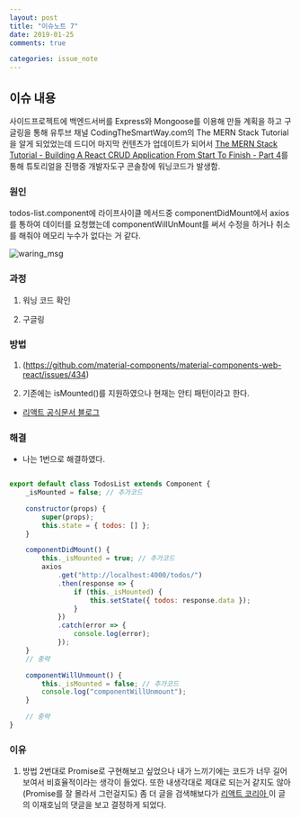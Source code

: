```yaml
---
layout: post
title: "이슈노트 7"
date: 2019-01-25
comments: true

categories: issue_note
---
```


## 이슈 내용

사이드프로젝트에 백엔드서버를 Express와 Mongoose를 이용해 만들 계획을 하고 구글링을 통해 유투브 채널 CodingTheSmartWay.com의 The MERN Stack Tutorial을 알게 되었었는데 드디어 마지막 컨텐츠가 업데이트가 되어서 [The MERN Stack Tutorial - Building A React CRUD Application From Start To Finish - Part 4](https://www.youtube.com/watch?v=GIITXvYD7pc)를 통해 튜토리얼을 진행중 개발자도구 콘솔창에 워닝코드가 발생함.

### 원인 

todos-list.component에 라이프사이클 메서드중 componentDidMount에서  axios를 통하여  데이터를 요청했는데 componentWillUnMount를 써서 수정을 하거나 취소를 해줘야 메모리 누수가 없다는 거 같다. 

![waring_msg](https://yoonucho.github.io/post_img/code5.jpg "componentWillUnMount Warning")
  

### 과정

1. 워닝 코드 확인

2. 구글링

### 방법  

1. (https://github.com/material-components/material-components-web-react/issues/434)

2. 기존에는 isMounted()를 지원하였으나 현재는 안티 패턴이라고 한다.

- [리액트 공식문서 블로그](https://reactjs.org/blog/2015/12/16/ismounted-antipattern.html)

### 해결

- 나는 1번으로 해결하였다. 

~~~javascript

export default class TodosList extends Component {
	_isMounted = false; // 추가코드

	constructor(props) {
		super(props);
		this.state = { todos: [] };
	}

	componentDidMount() {
		this._isMounted = true; // 추가코드
		axios
			.get("http://localhost:4000/todos/")
			.then(response => {
				if (this._isMounted) {
					this.setState({ todos: response.data });
				}
			})
			.catch(error => {
				console.log(error);
			});
	}
	// 중략

	componentWillUnmount() {
		this._isMounted = false; // 추가코드
		console.log("componentWillUnmount");
	}

	// 중략
}

~~~ 

### 이유
 1. 방법 2번대로 Promise로 구현해보고 싶었으나 내가 느끼기에는 코드가 너무 길어보여서
  비효율적이라는 생각이 들었다.  또한 내생각대로 제대로 되는거 같지도 않아 (Promise를 잘 몰라서 그런걸지도) 좀 더 글을 검색해보다가 [리액트 코리아 ](https://www.facebook.com/groups/react.ko/permalink/1676709252589240) 
 이 글의 이재호님의 댓글을 보고 결정하게 되었다. 
